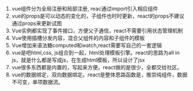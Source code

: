 1. vue组件分为全局注册和局部注册, reac通过import引入相应组件
2. vue的props是可以动态的变化的，子组件也时时更新，react的props不建议通过props来更新试图
3. Vue实例都实现了事件接口，方便父子通信，react不需要引用状态管理机制
4. Vue使用插槽分发内容，混合父组件的内容和子组件的模板
5. Vue增加来语法糖computed和watch,react需要写自己的一套逻辑
6. vue是吧html,css, js组合到一起，html处理模板引擎。react的思路为all in js，就是什么都是写成js，在生成html模板，所以设计了jsx
7. vue很多东西都是内置的，写起来方便。react做的是很少，全都交给社区。
8. vue的数据绑定，双向数据绑定。react是整体思路函数是，推崇纯组件，数据不可变，单项数据流。
